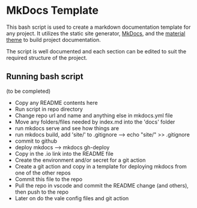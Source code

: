 # MkDocs Template
This bash script is used to create a markdown documentation template for any project. It utilizes the static site generator, [MkDocs](https://www.mkdocs.org/getting-started/),
and the [material theme](https://squidfunk.github.io/mkdocs-material/getting-started/) to build project documentation. 

The script is well documented and each section can be edited to suit the required structure of the project.

## Running bash script

(to be completed)

* Copy any README contents here
* Run script in repo directory
* Change repo url and name and anything else in mkdocs.yml file
* Move any folders/files needed by index.md into the 'docs' folder 
* run mkdocs serve and see how things are 
* run mkdocs build, add 'site/' to .gitignore --> echo "site/" >> .gitignore
* commit to github
* deploy mkdocs --> mkdocs gh-deploy
* Copy in the .io link into the README file 
* Create the environment and/or secret for a git action 
* Create a git action and copy in a template for deploying mkdocs from one of the other repos
* Commit this file to the repo
* Pull the repo in vscode and commit the README change (and others), then push to the repo
* Later on do the vale config files and git action 

